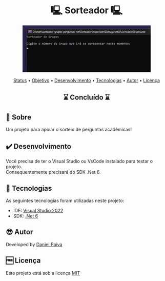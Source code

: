 <h1 align="center"> 🖳 Sorteador 🖳</h1>

<p align="center">
    <img src="./_src/sorteador.png" width="400" alt="Sorteador">
</p>

<p align="center">
 <a href="#status">Status</a> • 
 <a href="#objective">Objetivo</a> •
 <a href="#installation">Desenvolvimento</a> • 
 <a href="#technology">Tecnologias</a> • 
 <a href="#author">Autor</a> • 
 <a href="#licence">Licença</a>
</p>

<h2 align="center" id=status> 
	⌛ Concluído ⌛
</h2>

<h2 id=objective>📜 Sobre</h2>
Um projeto para apoiar o sorteio de perguntas acadêmicas!

<h2 id=installation>✔️ Desenvolvimento</h2>

Você precisa de ter o Visual Studio ou VsCode instalado para testar o projeto.</br>
Consequentemente precisará do SDK .Net 6.

<h2 id=technology>🧰 Tecnologias</h2>

As seguintes tecnologias foram utilizadas neste projeto:

- IDE: <a href="https://visualstudio.microsoft.com/pt-br/vs/">Visual Studio 2022</a>
- SDK: <a href="https://dotnet.microsoft.com/pt-br/download/dotnet/6.0">.Net 6</a>
  
<h2 id=author>😎 Autor</h2>

Developed by <a href="https://www.linkedin.com/in/danhpaiva/" target="_blank">Daniel Paiva</a>

<h2 id=licence>🆓 Licença</h2>

Este projeto está sob a licença
<a href="https://github.com/danhpaiva/CatalogoAPI-Net-7/blob/main/LICENSE" target="_blank">MIT</a>
